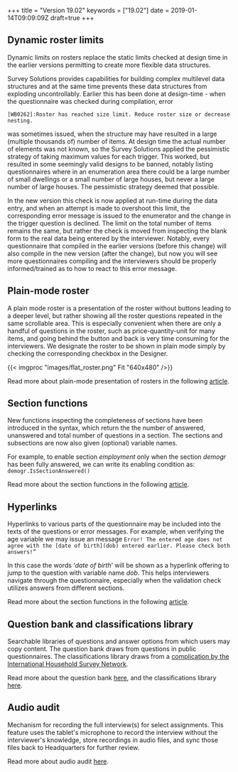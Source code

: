 ﻿+++
title = "Version 19.02"
keywords = ["19.02"]
date = 2019-01-14T09:09:09Z
draft=true
+++


## Dynamic roster limits

Dynamic limits on rosters replace the static limits checked at design time in the earlier versions permitting to create more flexible data structures.

Survey Solutions provides capabilities for building complex multilevel data structures and at the same time prevents these data structures from exploding uncontrollably. Earlier this has been done at design-time - when the questionnaire was checked during compilation, error 

```[WB0262]:Roster has reached size limit. Reduce roster size or decrease nesting.```

was sometimes issued, when the structure may have resulted in a large (multiple thousands of) number of items. At design time the actual number of elements was not known, so the Survey Solutions applied the pessimistic strategy of taking maximum values for each trigger. This worked, but resulted in some seemingly valid designs to be banned, notably listing questionnaires where in an enumeration area there could be a large number of small dwellings or a small number of large houses, but never a large number of large houses. The pessimistic strategy deemed that possible. 

In the new version this check is now applied at run-time during the data entry, and when an attempt is made to overshoot this limit, the corresponding error message is issued to the enumerator and the change in the trigger question is declined. The limit on the total number of items remains the same, but rather the check is moved from inspecting the blank form to the real data being entered by the interviewer. Notably, every questionnaire that compiled in the earlier versions (before this change) will also compile in the new version (after the change), but now you will see more questionnaires compiling and the interviewers should be properly informed/trained as to how to react to this error message.


## Plain-mode roster

A plain mode roster is a presentation of the roster without buttons leading to a deeper level, but rather showing all the roster questions repeated in the same scrollable area. This is especially convenient when there are only a handful of questions in the roster, such as price-quantity-unit for many items, and going behind the button and back is very time consuming for the interviewers. We designate the roster to be shown in plain mode simply by checking the corresponding checkbox in the Designer.

{{< imgproc "images/flat_roster.png" Fit "640x480" />}}

Read more about plain-mode presentation of rosters in the following [article](/questionnaire-designer/components/plain-roster/).


## Section functions

New functions inspecting the completeness of sections have been introduced in the syntax, which return the the number of answered, unanswered and total number of questions in a section. The sections and subsections are now also given (optional) variable names. 

For example, to enable section _employment_ only when the section _demogr_ has been fully answered, we can write its enabling condition as: 
```demogr.IsSectionAnswered()```

Read more about the section functions in the following [article](/syntax-guide/functions/section-functions/).


## Hyperlinks

Hyperlinks to various parts of the questionnaire may be included into the texts of the questions or error messages. For example, when verifying the age variable we may issue an message 
```Error! The entered age does not agree with the [date of birth](dob) entered earlier. Please check both answers!”```

In this case the words ‘_date of birth_’ will be shown as a hyperlink offering to jump to the question with variable name _dob_. This helps interviewers navigate through the questionnaire, especially when the validation check utilizes answers from different sections. 

Read more about the section functions in the following [article](/questionnaire-designer/components/questionnaire-hyperlinks/).


## Question bank and classifications library

Searchable libraries of questions and answer options from which users may copy content. The question bank draws from questions in public questionnaires. The classifications library draws from a [complication by the International Household Survey Network](http://www.ihsn.org/projects/question-bank).

Read more about the question bank [here](/questionnaire-designer/components/question-bank/), and the classifications library [here](/questionnaire-designer/components/classification-library/).

## Audio audit

Mechanism for recording the full interview(s) for select assignments. This feature uses the tablet's microphone to record the interview without the interviewer's knowledge, store recordings in audio files, and sync those files back to Headquarters for further review.

Read more about audio audit [here](/headquarters/audio-audit).